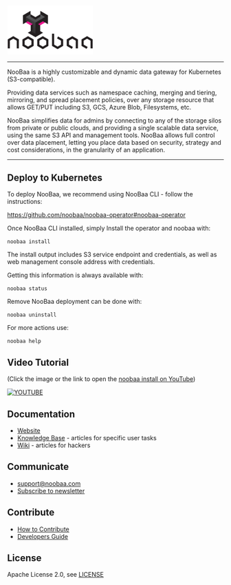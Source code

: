<div id="top" />
<link rel="shortcut icon" type="image/x-icon" href="noobaa_icon.png">
<img src="noobaa_logo.png" width="200" />

----

NooBaa is a highly customizable and dynamic data gateway for Kubernetes (S3-compatible). 

Providing data services such as namespace caching, merging and  tiering, mirroring, and spread placement policies, over any storage resource that allows GET/PUT including S3, GCS, Azure Blob, Filesystems, etc.

NooBaa simplifies data for admins by connecting to any of the storage silos from private or public clouds, and providing a single scalable data service, using the same S3 API and management tools. NooBaa allows full control over data placement, letting you place data based on security, strategy and cost considerations, in the granularity of an application.

----


## Deploy to Kubernetes

To deploy NooBaa, we recommend using NooBaa CLI - follow the instructions:

https://github.com/noobaa/noobaa-operator#noobaa-operator 

Once NooBaa CLI installed, simply Install the operator and noobaa with: 
```
noobaa install
```
The install output includes S3 service endpoint and credentials, as well as web management console address with credentials.

Getting this information is always available with: 
```
noobaa status
```

Remove NooBaa deployment can be done with: 
```
noobaa uninstall
```

For more actions use:
```
noobaa help
```

## Video Tutorial

(Click the image or the link to open the [noobaa install on YouTube](https://www.youtube.com/watch?v=QXr2pSL3AVY))

[![YOUTUBE](https://img.youtube.com/vi/QXr2pSL3AVY/0.jpg)](https://www.youtube.com/watch?v=QXr2pSL3AVY)


## Documentation

- [Website](https://www.noobaa.io)
- [Knowledge Base](https://noobaa.desk.com) - articles for specific user tasks
- [Wiki](https://github.com/noobaa/noobaa-core/wiki) - articles for hackers

## Communicate

- support@noobaa.com
- [Subscribe to newsletter](https://www.noobaa.io/community)

## Contribute

- [How to Contribute](/CONTRIBUTING.md)  
- [Developers Guide](https://github.com/noobaa/noobaa-core/wiki/Developers-Guide) 

## License

Apache License 2.0, see [LICENSE](/LICENSE)
